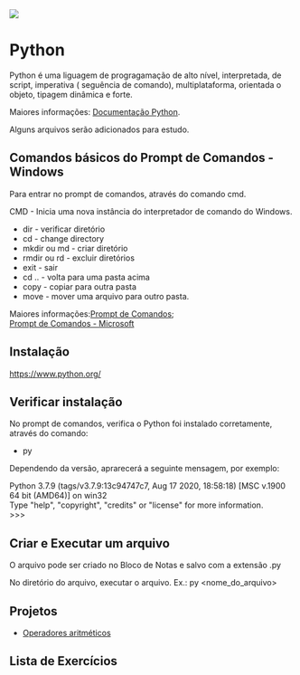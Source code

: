 
 <!--img src="https://logodownload.org/wp-content/uploads/2019/10/python-logo-2.png" width=200 height=120 -->
 <img src="https://www.python.org/static/img/python-logo.png">


# Python

Python é uma liguagem de progragamação de alto nível, interpretada, de script, imperativa ( seguência de comando), multiplataforma, orientada o objeto, tipagem dinâmica e forte.

Maiores informações: [Documentação Python](https://www.python.org/).

Alguns arquivos serão adicionados para estudo.

## Comandos básicos do Prompt de Comandos - Windows
Para entrar no prompt de comandos, através do comando cmd.

CMD  - Inicia uma nova instância do interpretador de comando do Windows.

* dir - verificar diretório
* cd - change directory
* mkdir ou md - criar diretório
* rmdir ou rd - excluir diretórios
* exit - sair 
* cd .. - volta para uma pasta acima
* copy - copiar para outra pasta
* move - mover uma arquivo para outro pasta.

Maiores informações:[Prompt de Comandos](https://sites.google.com/site/mhbbcmd/home); <br />
                   [Prompt de Comandos - Microsoft](https://docs.microsoft.com/pt-br/windows-server/administration/windows-commands/cmd)


## Instalação
https://www.python.org/

## Verificar instalação

No prompt de comandos, verifica o Python foi instalado corretamente, através do comando:
 
* py

Dependendo da versão, aprarecerá a seguinte mensagem, por exemplo:

Python 3.7.9 (tags/v3.7.9:13c94747c7, Aug 17 2020, 18:58:18) [MSC v.1900 64 bit (AMD64)] on win32 <br />
Type "help", "copyright", "credits" or "license" for more information. <br />
\>>>

## Criar e Executar um arquivo
 O arquivo pode ser criado no Bloco de Notas e salvo com a extensão .py
 
No diretório do arquivo, executar o arquivo.
Ex.: py <nome_do_arquivo>

## Projetos
* [Operadores aritméticos ](https://github.com/amanialmeida/Estudos-Python/blob/main/oper_aritmeticos.py)

## Lista de Exercícios





